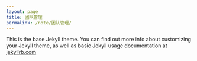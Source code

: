 ```yaml
---
layout: page
title: 团队管理
permalink: /note/团队管理/
---
```


This is the base Jekyll theme. You can find out more info about customizing your Jekyll theme, as well as basic Jekyll usage documentation at [jekyllrb.com](https://jekyllrb.com/)